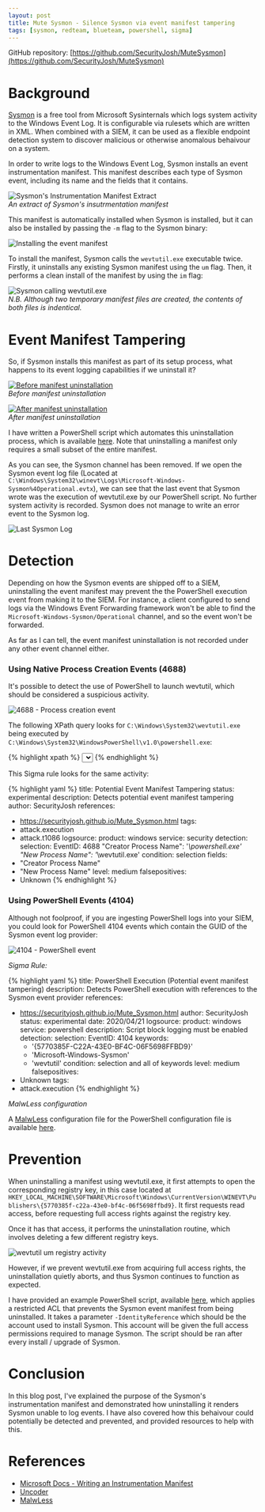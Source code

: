 ```yaml
---
layout: post
title: Mute Sysmon - Silence Sysmon via event manifest tampering
tags: [sysmon, redteam, blueteam, powershell, sigma]
---
```


GitHub repository: [https://github.com/SecurityJosh/MuteSysmon](https://github.com/SecurityJosh/MuteSysmon)

# Background
[Sysmon](https://docs.microsoft.com/en-us/sysinternals/downloads/sysmon) is a free tool from Microsoft Sysinternals which logs system activity to the Windows Event Log. It is configurable via rulesets which are written in XML. When combined with a SIEM, it can be used as a flexible endpoint detection system to discover malicious or otherwise anomalous behaivour on a system.  

In order to write logs to the Windows Event Log, Sysmon installs an event instrumentation manifest. This manifest describes each type of Sysmon event, including its name and the fields that it contains.  

![Sysmon's Instrumentation Manifest Extract](/assets/img/mute-sysmon/sysmon_instrumentation_manifest_extract.png "Sysmon's Instrumentation Manifest Extract")  
*An extract of Sysmon's insutrmentation manifest*

This manifest is automatically installed when Sysmon is installed, but it can also be installed by passing the `-m` flag to the Sysmon binary:  

![Installing the event manifest](/assets/img/mute-sysmon/installeventmanifest.png "Installing the event manifest")

To install the manifest, Sysmon calls the `wevtutil.exe` executable twice. Firstly, it uninstalls any existing Sysmon manifest using the `um` flag. Then, it performs a clean install of the manifest by using the `im` flag:  

![Sysmon calling wevtutil.exe](/assets/img/mute-sysmon/sysmon_process_tree.png "Sysmon calling wevtutil.exe")  
*N.B. Although two temporary manifest files are created, the contents of both files is indentical.*  

# Event Manifest Tampering
So, if Sysmon installs this manifest as part of its setup process, what happens to its event logging capabilities if we uninstall it?  

[![Before manifest uninstallation](/assets/img/mute-sysmon/before_manifest_uninstallation_thumb.png "Before manifest uninstallation")](/assets/img/mute-sysmon/before_manifest_uninstallation.png)  
*Before manifest uninstallation*

[![After manifest uninstallation](/assets/img/mute-sysmon/after_manifest_uninstallation_thumb.png "After manifest uninstallation")](/assets/img/mute-sysmon/after_manifest_uninstallation.png)  
*After manifest uninstallation*

I have written a PowerShell script which automates this uninstallation process, which is available [here](https://github.com/SecurityJosh/MuteSysmon). Note that uninstalling a manifest only requires a small subset of the entire manifest.

As you can see, the Sysmon channel has been removed. If we open the Sysmon event log file (Located at `C:\Windows\System32\winevt\Logs\Microsoft-Windows-Sysmon%4Operational.evtx`), we can see that the last event that Sysmon wrote was the execution of wevtutil.exe by our PowerShell script. No further system activity is recorded. Sysmon does not manage to write an error event to the Sysmon log.

![Last Sysmon Log](/assets/img/mute-sysmon/last_sysmon_log.png "Last Sysmon Log")  

# Detection
Depending on how the Sysmon events are shipped off to a SIEM, uninstalling the event manifest may prevent the the PowerShell execution event from making it to the SIEM. For instance, a client configured to send logs via the Windows Event Forwarding framework won't be able to find the `Microsoft-Windows-Sysmon/Operational` channel, and so the event won't be forwarded.  

As far as I can tell, the event manifest uninstallation is not recorded under any other event channel either.

### Using Native Process Creation Events (4688)
It's possible to detect the use of PowerShell to launch wevtutil, which should be considered a suspicious activity.  

![4688 - Process creation event](/assets/img/mute-sysmon/4688.png "4688 - Process creation event")

The following XPath query looks for `C:\Windows\System32\wevtutil.exe` being executed by `C:\Windows\System32\WindowsPowerShell\v1.0\powershell.exe`:  

{% highlight xpath %}
<QueryList>
  <Query Id="0" Path="Security">
    <Select Path="Security">*[EventData[Data[@Name='NewProcessName']="C:\Windows\System32\wevtutil.exe" and Data[@Name='ParentProcessName']="C:\Windows\System32\WindowsPowerShell\v1.0\powershell.exe"]]</Select>
  </Query>
</QueryList>
{% endhighlight %}

This Sigma rule looks for the same activity:  

{% highlight yaml %}
title: Potential Event Manifest Tampering
status: experimental
description: Detects potential event manifest tampering
author: SecurityJosh
references:
- https://securityjosh.github.io/Mute_Sysmon.html
tags:
- attack.execution
- attack.t1086
logsource:
  product: windows
  service: security
detection:
  selection:
    EventID: 4688
    "Creator Process Name":
      '*\powershell.exe'
    "New Process Name":
      '*\wevtutil.exe'
  condition: selection
fields:
- "Creator Process Name"
- "New Process Name"
level: medium
falsepositives:
- Unknown
{% endhighlight %}

### Using PowerShell Events (4104)
Although not foolproof, if you are ingesting PowerShell logs into your SIEM, you could look for PowerShell 4104 events which contain the GUID of the Sysmon event log provider:

![4104 - PowerShell event](/assets/img/mute-sysmon/4104.png "4104 - PowerShell event")  

*Sigma Rule:*

{% highlight yaml %}
title: PowerShell Execution (Potential event manifest tampering)
description: Detects PowerShell execution with references to the Sysmon event provider
references:
- https://securityjosh.github.io/Mute_Sysmon.html
author: SecurityJosh
status: experimental
date: 2020/04/21
logsource:
  product: windows
  service: powershell
  description: Script block logging must be enabled
detection:
  selection:
    EventID: 4104
  keywords:
  - '{5770385F-C22A-43E0-BF4C-06F5698FFBD9}'
  - 'Microsoft-Windows-Sysmon'
  - 'wevtutil'
  condition: selection and all of keywords
level: medium
falsepositives:
- Unknown
tags:
- attack.execution
{% endhighlight %}

*MalwLess configuration*

A [MalwLess](https://github.com/n0dec/MalwLess) configuration file for the PowerShell configuration file is available [here](/assets/other/mutesysmon.json).

# Prevention
When uninstalling a manifest using wevtutil.exe, it first attempts to open the corresponding registry key, in this case located at `HKEY_LOCAL_MACHINE\SOFTWARE\Microsoft\Windows\CurrentVersion\WINEVT\Publishers\{5770385f-c22a-43e0-bf4c-06f5698ffbd9}`. It first requests read access, before requesting full access rights against the registry key.  

Once it has that access, it performs the uninstallation routine, which involves deleting a few different registry keys.

![wevtutil um registry activity](/assets/img/mute-sysmon/wevtutil_registry_activity.png "wevtutil um registry activity")

However, if we prevent wevtutil.exe from acquiring full access rights, the uninstallation quietly aborts, and thus Sysmon continues to function as expected.  

I have provided an example PowerShell script, available [here](https://github.com/SecurityJosh/MuteSysmon/blob/master/SysmonEventProviderPermissions.ps1), which applies a restricted ACL that prevents the Sysmon event manifest from being uninstalled. It takes a parameter `-IdentityReference` which should be the account used to install Sysmon. This account will be given the full access permissions required to manage Sysmon. The script should be ran after every install / upgrade of Sysmon.

# Conclusion
In this blog post, I've explained the purpose of the Sysmon's instrumentation manifest and demonstrated how uninstalling it renders Sysmon unable to log events. I have also covered how this behaivour could potentially be detected and prevented, and provided resources to help with this.

# References
* [Microsoft Docs - Writing an Instrumentation Manifest](https://docs.microsoft.com/en-us/windows/win32/wes/writing-an-instrumentation-manifest)
* [Uncoder](https://uncoder.io/)
* [MalwLess](https://github.com/n0dec/MalwLess)